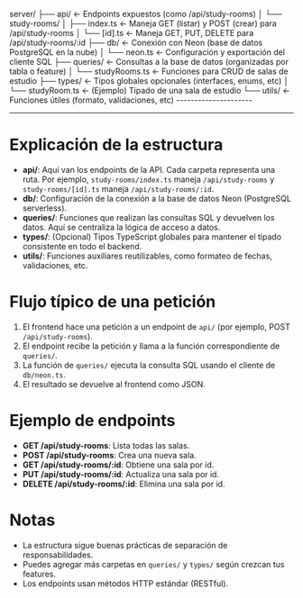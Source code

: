 server/
├── api/              ← Endpoints expuestos (como /api/study-rooms)
│   └── study-rooms/
│       ├── index.ts      ← Maneja GET (listar) y POST (crear) para /api/study-rooms
│       └── [id].ts       ← Maneja GET, PUT, DELETE para /api/study-rooms/:id
├── db/               ← Conexión con Neon (base de datos PostgreSQL en la nube)
│   └── neon.ts           ← Configuración y exportación del cliente SQL
├── queries/          ← Consultas a la base de datos (organizadas por tabla o feature)
│   └── studyRooms.ts     ← Funciones para CRUD de salas de estudio
├── types/            ← Tipos globales opcionales (interfaces, enums, etc)
│   └── studyRoom.ts      ← (Ejemplo) Tipado de una sala de estudio
└── utils/            ← Funciones útiles (formato, validaciones, etc)
    ---------------------

---

# Explicación de la estructura

- **api/**: Aquí van los endpoints de la API. Cada carpeta representa una ruta. Por ejemplo, `study-rooms/index.ts` maneja `/api/study-rooms` y `study-rooms/[id].ts` maneja `/api/study-rooms/:id`.
- **db/**: Configuración de la conexión a la base de datos Neon (PostgreSQL serverless).
- **queries/**: Funciones que realizan las consultas SQL y devuelven los datos. Aquí se centraliza la lógica de acceso a datos.
- **types/**: (Opcional) Tipos TypeScript globales para mantener el tipado consistente en todo el backend.
- **utils/**: Funciones auxiliares reutilizables, como formateo de fechas, validaciones, etc.

# Flujo típico de una petición
1. El frontend hace una petición a un endpoint de `api/` (por ejemplo, POST `/api/study-rooms`).
2. El endpoint recibe la petición y llama a la función correspondiente de `queries/`.
3. La función de `queries/` ejecuta la consulta SQL usando el cliente de `db/neon.ts`.
4. El resultado se devuelve al frontend como JSON.

# Ejemplo de endpoints
- **GET /api/study-rooms**: Lista todas las salas.
- **POST /api/study-rooms**: Crea una nueva sala.
- **GET /api/study-rooms/:id**: Obtiene una sala por id.
- **PUT /api/study-rooms/:id**: Actualiza una sala por id.
- **DELETE /api/study-rooms/:id**: Elimina una sala por id.

# Notas
- La estructura sigue buenas prácticas de separación de responsabilidades.
- Puedes agregar más carpetas en `queries/` y `types/` según crezcan tus features.
- Los endpoints usan métodos HTTP estándar (RESTful).
